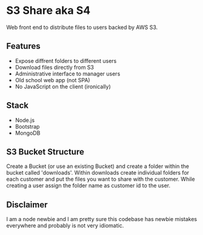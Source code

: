 S3 Share aka S4
===============

Web front end to distribute files to users backed by AWS S3.

Features
--------
+ Expose diffrent folders to different users
+ Download files directly from S3
+ Administrative interface to manager users
+ Old school web app (not SPA)
+ No JavaScript on the client (ironically)


Stack
-----
+ Node.js
+ Bootstrap
+ MongoDB


S3 Bucket Structure
-------------------

Create a Bucket (or use an existing Bucket) and create a folder within the bucket called 'downloads'. Within downloads create individual folders
for each customer and put the files you want to share with the customer. While creating a user assign the folder name as customer id to the user.


Disclaimer
---------
I am a node newbie and I am pretty sure this codebase has newbie mistakes everywhere and probably is not very idiomatic.
